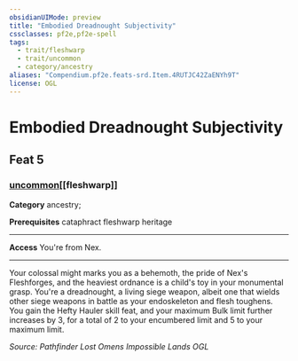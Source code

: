```yaml
---
obsidianUIMode: preview
title: "Embodied Dreadnought Subjectivity"
cssclasses: pf2e,pf2e-spell
tags:
  - trait/fleshwarp
  - trait/uncommon
  - category/ancestry
aliases: "Compendium.pf2e.feats-srd.Item.4RUTJC42ZaENYh9T"
license: OGL
---
```

# Embodied Dreadnought Subjectivity
## Feat 5
### [uncommon](uncommon "Uncommon Rarity Trait")[[fleshwarp]]

**Category** ancestry; 



**Prerequisites** cataphract fleshwarp heritage
* * *
**Access** You're from Nex.

* * *

Your colossal might marks you as a behemoth, the pride of Nex's Fleshforges, and the heaviest ordnance is a child's toy in your monumental grasp. You're a dreadnought, a living siege weapon, albeit one that wields other siege weapons in battle as your endoskeleton and flesh toughens. You gain the Hefty Hauler skill feat, and your maximum Bulk limit further increases by 3, for a total of 2 to your encumbered limit and 5 to your maximum limit.

*Source: Pathfinder Lost Omens Impossible Lands*
*OGL*